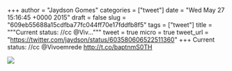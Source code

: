 
+++
author = "Jaydson Gomes"
categories = ["tweet"]
date = "Wed May 27 15:16:45 +0000 2015"
draft = false
slug = "609eb55688a15cdfba77fc044ff70e17fddfb8f5"
tags = ["tweet"]
title = """Current status: //cc @Viv..."""
tweet = true
micro = true
tweet_url = "https://twitter.com/jaydson/status/603580606522511360"
+++
Current status: //cc @Vivoemrede http://t.co/baptnmS0TH

![](/images/tweet-media/603580606522511360-CGBZNReWIAAIPdC.png)